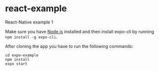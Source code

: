 # react-example
React-Native example 1


Make sure you have [Node.js](https://nodejs.org/en/) installed and then install expo-cli by running `npm install -g expo-cli`. 

After cloning the app you have to run the following commands:
```
cd expo-example
npm install
expo start
```
